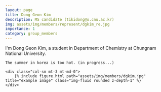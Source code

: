 ```yaml
---
layout: page
title: Dong Geon Kim
description: MS candidate (tikidong@o.cnu.ac.kr)
img: assets/img/members/represent/dgkim_re.jpg
importance: 1
category: group_members
---
```



<div class="row">
    I'm Dong Geon Kim, a student in Department of Chemistry at Chungnam National University.

    The summer in korea is too hot. (in progress...)
    
    <div class="col-sm mt-3 mt-md-0">
        {% include figure.html path="assets/img/members/dgkim.jpg" title="example image" class="img-fluid rounded z-depth-1" %}
    </div>
</div>


